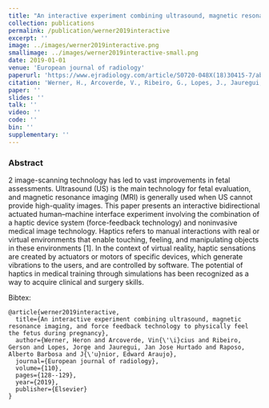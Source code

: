 ```yaml
---
title: "An interactive experiment combining ultrasound, magnetic resonance imaging, and force feedback technology to physically feel the fetus during pregnancy"
collection: publications
permalink: /publication/werner2019interactive
excerpt: ''
image: ../images/werner2019interactive.png
smallimage: ../images/werner2019interactive-small.png
date: 2019-01-01
venue: 'European journal of radiology'
paperurl: 'https://www.ejradiology.com/article/S0720-048X(18)30415-7/abstract'
citation: 'Werner, H., Arcoverde, V., Ribeiro, G., Lopes, J., Jauregui, J. J. H., Raposo, A. B., & Júnior, E. A. (2019). An interactive experiment combining ultrasound, magnetic resonance imaging, and force feedback technology to physically feel the fetus during pregnancy. European journal of radiology, 110, 128-129.'
paper: ''
slides: ''
talk: ''
video: ''
code: ''
bin: ''
supplementary: ''
---
```



### Abstract

2 image-scanning technology has led to vast improvements in fetal assessments. Ultrasound (US) is the main technology for fetal evaluation, and magnetic resonance imaging (MRI) is generally used when US cannot provide high-quality images. This paper presents an interactive bidirectional actuated human–machine interface experiment involving the combination of a haptic device system (force-feedback technology) and noninvasive medical image technology. Haptics refers to manual interactions with real or virtual environments that enable touching, feeling, and manipulating objects in these environments [1]. In the context of virtual reality, haptic sensations are created by actuators or motors of specific devices, which generate vibrations to the users, and are controlled by software. The potential of haptics in medical training through simulations has been recognized as a way to acquire clinical and surgery skills.

Bibtex: 

```
@article{werner2019interactive,
  title={An interactive experiment combining ultrasound, magnetic resonance imaging, and force feedback technology to physically feel the fetus during pregnancy},
  author={Werner, Heron and Arcoverde, Vin{\'\i}cius and Ribeiro, Gerson and Lopes, Jorge and Jauregui, Jan Jose Hurtado and Raposo, Alberto Barbosa and J{\'u}nior, Edward Araujo},
  journal={European journal of radiology},
  volume={110},
  pages={128--129},
  year={2019},
  publisher={Elsevier}
}
```
